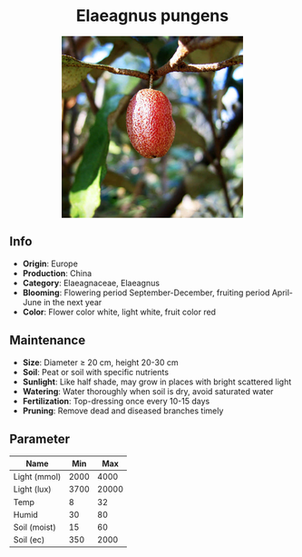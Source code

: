 <h1 align='center'>Elaeagnus pungens</h1>
<p align="center">
    <img 
        align='center'
        width='320'
        src="../images/elaeagnus pungens.png" 
        alt='Elaeagnus pungens' />
</p>

## Info

 - **Origin**: Europe
 - **Production**: China
 - **Category**: Elaeagnaceae, Elaeagnus
 - **Blooming**: Flowering period September-December, fruiting period April-June in the next year
 - **Color**: Flower color white, light white, fruit color red

## Maintenance

 - **Size**: Diameter ≥ 20 cm, height 20-30 cm
 - **Soil**: Peat or soil with specific nutrients
 - **Sunlight**: Like half shade, may grow in places with bright scattered light
 - **Watering**: Water thoroughly when soil is dry, avoid saturated water
 - **Fertilization**: Top-dressing once every 10-15 days
 - **Pruning**: Remove dead and diseased branches timely

## Parameter

| Name         | Min  | Max   |
|--------------|------|-------|
| Light (mmol) | 2000 | 4000  |
| Light (lux)  | 3700 | 20000 |
| Temp         | 8    | 32    |
| Humid        | 30   | 80    |
| Soil (moist) | 15   | 60    |
| Soil (ec)    | 350  | 2000  |